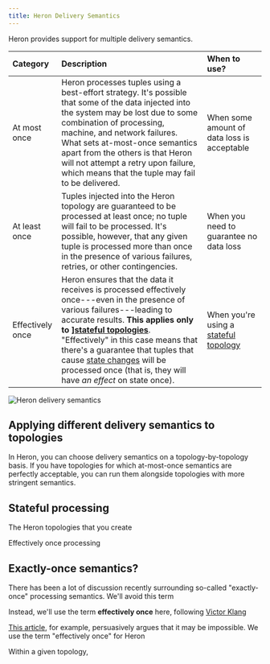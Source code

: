 ```yaml
---
title: Heron Delivery Semantics
---
```


Heron provides support for multiple delivery semantics.

Category | Description | When to use?
:--------|:------------|:------------
At most once | Heron processes tuples using a best-effort strategy. It's possible that some of the data injected into the system may be lost due to some combination of processing, machine, and network failures. What sets at-most-once semantics apart from the others is that Heron will not attempt a retry upon failure, which means that the tuple may fail to be delivered. | When some amount of data loss is acceptable
At least once | Tuples injected into the Heron topology are guaranteed to be processed at least once; no tuple will fail to be processed. It's possible, however, that any given tuple is processed more than once in the presence of various failures, retries, or other contingencies. | When you need to guarantee no data loss
Effectively once | Heron ensures that the data it receives is processed effectively once---even in the presence of various failures---leading to accurate results. **This applies only to ][stateful topologies](#stateful-processing)**. "Effectively" in this case means that there's a guarantee that tuples that cause [state changes](#stateful-processing) will be processed once (that is, they will have *an effect* on state once). | When you're using a [stateful topology](#stateful-processing)

![Heron delivery semantics](/img/delivery-semantics.svg)

## Applying different delivery semantics to topologies

In Heron, you can choose delivery semantics on a topology-by-topology basis. If you have topologies for which at-most-once semantics are perfectly acceptable, you can run them alongside topologies with more stringent semantics.

## Stateful processing

The Heron topologies that you create 

Effectively once processing 

## Exactly-once semantics?

There has been a lot of discussion recently surrounding so-called "exactly-once" processing semantics. We'll avoid this term

Instead, we'll use the term **effectively once** here, following [Victor Klang](https://twitter.com/viktorklang/status/789036133434978304)

[This article](http://bravenewgeek.com/you-cannot-have-exactly-once-delivery/), for example, persuasively argues that it may be impossible. We use the term "effectively once" for Heron

Within a given topology, 